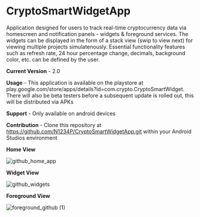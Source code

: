 # CryptoSmartWidgetApp

Application designed for users to track real-time cryptocurrency data via homescreen and notification panels - widgets & foreground services. The widgets can
be displayed in the form of a stack view (swip to view next) for viewing multiple projects simulatenously. Essential functionality features such as refresh rate, 
24 hour percentage change, decimals, background color, etc. can be defined by the user. 



**Current Version** - 2.0



**Usage** - This application is available on the playstore at play.google.com/store/apps/details?id=com.crypto.CryptoSmartWidget. There will also be beta testers before a subsequent update is rolled out, this will be distributed via APKs



**Support** - Only available on android devices



**Contribution** - Clone this repository at https://github.com/N1234P/CryptoSmartWidgetApp.git within your Android Studios environment


**Home View**


![github_home_app](https://user-images.githubusercontent.com/84159240/199378362-7053f99c-5c78-49e2-8020-cbbb0cb78d33.png)



**Widget View**


![github_widgets](https://user-images.githubusercontent.com/84159240/199379462-43ccf0d9-c763-4d1d-bad0-6d80023f111b.jpg)



**Foreground View**


![foreground_github (1)](https://user-images.githubusercontent.com/84159240/199380053-dc447551-d0ef-427f-bd0b-4182084f4bc4.jpg)
